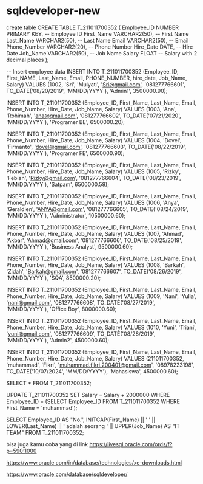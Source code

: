 # sqldeveloper-new
create table 
CREATE TABLE T_211011700352 (
    Employee_ID    NUMBER PRIMARY KEY,   -- Employee ID
    First_Name     VARCHAR2(50),             -- First Name
    Last_Name      VARCHAR2(50),             -- Last Name
    Email          VARCHAR2(50),            -- Email
    Phone_Number   VARCHAR2(20),             -- Phone Number
    Hire_Date      DATE,                     -- Hire Date
    Job_Name       VARCHAR2(50),             -- Job Name
    Salary         FLOAT              -- Salary with 2 decimal places
);

-- Insert employee data
 INSERT INTO T_211011700352 (Employee_ID, First_NAME, Last_Name, Email, PHONE_NUMBER, hire_date, Job_Name, Salary)
VALUES (1002, 'Sri', 'Mulyati', 'Sri@gmail.com', '081277766601', TO_DATE('08/20/2019', 'MM/DD/YYYY'), 'Admin1', 3500000.90);
    

INSERT INTO T_211011700352 (Employee_ID, First_Name, Last_Name, Email, Phone_Number, Hire_Date, Job_Name, Salary)
VALUES (1003, 'Ana', 'Rohimah', 'ana@gmail.com', '081277766602', TO_DATE('07/21/2020', 'MM/DD/YYYY'), 'Programer BE', 6500000.20);

INSERT INTO T_211011700352 (Employee_ID, First_Name, Last_Name, Email, Phone_Number, Hire_Date, Job_Name, Salary)
VALUES (1004, 'Dovel', 'Firmanto', 'dovel@gmail.com', '081277766603', TO_DATE('08/22/2019', 'MM/DD/YYYY'), 'Programer FE', 6500000.90);

INSERT INTO T_211011700352 (Employee_ID, First_Name, Last_Name, Email, Phone_Number, Hire_Date, Job_Name, Salary)
VALUES (1005, 'Rizky', 'Febian', 'Rizky@gmail.com', '081277766604', TO_DATE('08/23/2019', 'MM/DD/YYYY'), 'Satpam', 6500000.59);

INSERT INTO T_211011700352 (Employee_ID, First_Name, Last_Name, Email, Phone_Number, Hire_Date, Job_Name, Salary)
VALUES (1006, 'Anya', 'Geraldien', 'ANYA@gmail.com', '081277766605', TO_DATE('08/24/2019', 'MM/DD/YYYY'), 'Administrator', 10500000.60);

INSERT INTO T_211011700352 (Employee_ID, First_Name, Last_Name, Email, Phone_Number, Hire_Date, Job_Name, Salary)
VALUES (1007, 'Ahmad', 'Akbar', 'Ahmad@gmail.com', '081277766606', TO_DATE('08/25/2019', 'MM/DD/YYYY'), 'Business Analyst', 9500000.60);

INSERT INTO T_211011700352 (Employee_ID, First_Name, Last_Name, Email, Phone_Number, Hire_Date, Job_Name, Salary)
VALUES (1008, 'Barkah', 'Zidah', 'Barkah@gmail.com', '081277766607', TO_DATE('08/26/2019', 'MM/DD/YYYY'), 'SQA', 8500000.20);

INSERT INTO T_211011700352 (Employee_ID, First_Name, Last_Name, Email, Phone_Number, Hire_Date, Job_Name, Salary)
VALUES (1009, 'Nani', 'Yulia', 'nani@gmail.com', '081277766608', TO_DATE('08/27/2019', 'MM/DD/YYYY'), 'Office Boy', 8000000.60);

INSERT INTO T_211011700352 (Employee_ID, First_Name, Last_Name, Email, Phone_Number, Hire_Date, Job_Name, Salary)
VALUES (1010, 'Yuni', 'Triani', 'yuni@gmail.com', '081277766609', TO_DATE('08/28/2019', 'MM/DD/YYYY'), 'Admin2', 4500000.60);

INSERT INTO T_211011700352 (Employee_ID, First_Name, Last_Name, Email, Phone_Number, Hire_Date, Job_Name, Salary)
VALUES (211011700352, 'muhammad', 'Fikri', 'muhammad.fikri.200401@gmail.com', '08978223198', TO_DATE('10/07/2024', 'MM/DD/YYYY'), 'Mahasiswa', 4500000.60);


SELECT * FROM T_211011700352;

UPDATE T_211011700352
SET Salary = Salary + 2000000
WHERE Employee_ID = (SELECT Employee_ID FROM T_211011700352 WHERE First_Name = 'muhammad');

SELECT 
    Employee_ID AS "No.", 
    INITCAP(First_Name) || ' ' || LOWER(Last_Name) || ' adalah seorang ' || UPPER(Job_Name) AS "IT TEAM"
FROM 
    T_211011700352;




bisa juga kamu coba yang di link 
https://livesql.oracle.com/ords/f?p=590:1000


https://www.oracle.com/in/database/technologies/xe-downloads.html

https://www.oracle.com/database/sqldeveloper/

